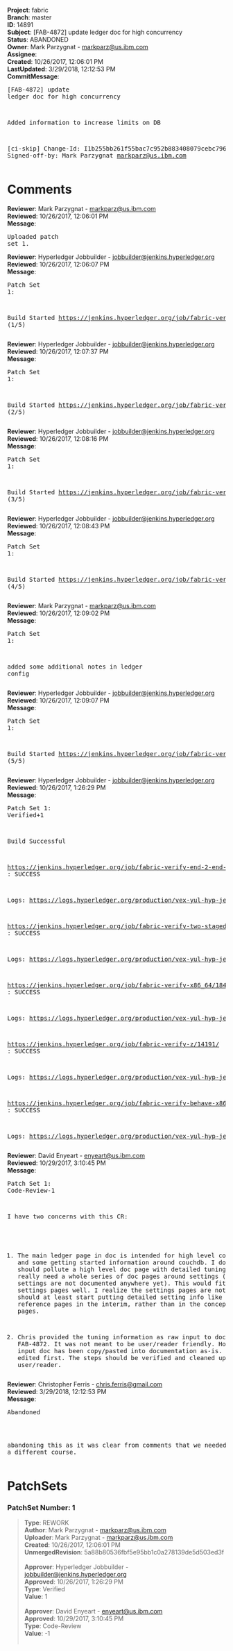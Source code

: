 <strong>Project</strong>: fabric<br><strong>Branch</strong>: master<br><strong>ID</strong>: 14891<br><strong>Subject</strong>: [FAB-4872] update ledger doc for high concurrency<br><strong>Status</strong>: ABANDONED<br><strong>Owner</strong>: Mark Parzygnat - markparz@us.ibm.com<br><strong>Assignee</strong>:<br><strong>Created</strong>: 10/26/2017, 12:06:01 PM<br><strong>LastUpdated</strong>: 3/29/2018, 12:12:53 PM<br><strong>CommitMessage</strong>:<br><pre>[FAB-4872] update ledger doc for high concurrency

Added information to increase limits on DB

[ci-skip]
Change-Id: I1b255bb261f55bac7c952b883408079cebc796e9
Signed-off-by: Mark Parzygnat <markparz@us.ibm.com>
</pre><h1>Comments</h1><strong>Reviewer</strong>: Mark Parzygnat - markparz@us.ibm.com<br><strong>Reviewed</strong>: 10/26/2017, 12:06:01 PM<br><strong>Message</strong>: <pre>Uploaded patch set 1.</pre><strong>Reviewer</strong>: Hyperledger Jobbuilder - jobbuilder@jenkins.hyperledger.org<br><strong>Reviewed</strong>: 10/26/2017, 12:06:07 PM<br><strong>Message</strong>: <pre>Patch Set 1:

Build Started https://jenkins.hyperledger.org/job/fabric-verify-z/14191/ (1/5)</pre><strong>Reviewer</strong>: Hyperledger Jobbuilder - jobbuilder@jenkins.hyperledger.org<br><strong>Reviewed</strong>: 10/26/2017, 12:07:37 PM<br><strong>Message</strong>: <pre>Patch Set 1:

Build Started https://jenkins.hyperledger.org/job/fabric-verify-end-2-end-x86_64/10116/ (2/5)</pre><strong>Reviewer</strong>: Hyperledger Jobbuilder - jobbuilder@jenkins.hyperledger.org<br><strong>Reviewed</strong>: 10/26/2017, 12:08:16 PM<br><strong>Message</strong>: <pre>Patch Set 1:

Build Started https://jenkins.hyperledger.org/job/fabric-verify-two-staged-ci-check-x86_64/1103/ (3/5)</pre><strong>Reviewer</strong>: Hyperledger Jobbuilder - jobbuilder@jenkins.hyperledger.org<br><strong>Reviewed</strong>: 10/26/2017, 12:08:43 PM<br><strong>Message</strong>: <pre>Patch Set 1:

Build Started https://jenkins.hyperledger.org/job/fabric-verify-x86_64/18476/ (4/5)</pre><strong>Reviewer</strong>: Mark Parzygnat - markparz@us.ibm.com<br><strong>Reviewed</strong>: 10/26/2017, 12:09:02 PM<br><strong>Message</strong>: <pre>Patch Set 1:

added some additional notes in ledger config</pre><strong>Reviewer</strong>: Hyperledger Jobbuilder - jobbuilder@jenkins.hyperledger.org<br><strong>Reviewed</strong>: 10/26/2017, 12:09:07 PM<br><strong>Message</strong>: <pre>Patch Set 1:

Build Started https://jenkins.hyperledger.org/job/fabric-verify-behave-x86_64/12493/ (5/5)</pre><strong>Reviewer</strong>: Hyperledger Jobbuilder - jobbuilder@jenkins.hyperledger.org<br><strong>Reviewed</strong>: 10/26/2017, 1:26:29 PM<br><strong>Message</strong>: <pre>Patch Set 1: Verified+1

Build Successful 

https://jenkins.hyperledger.org/job/fabric-verify-end-2-end-x86_64/10116/ : SUCCESS

Logs: https://logs.hyperledger.org/production/vex-yul-hyp-jenkins-1/fabric-verify-end-2-end-x86_64/10116

https://jenkins.hyperledger.org/job/fabric-verify-two-staged-ci-check-x86_64/1103/ : SUCCESS

Logs: https://logs.hyperledger.org/production/vex-yul-hyp-jenkins-1/fabric-verify-two-staged-ci-check-x86_64/1103

https://jenkins.hyperledger.org/job/fabric-verify-x86_64/18476/ : SUCCESS

Logs: https://logs.hyperledger.org/production/vex-yul-hyp-jenkins-1/fabric-verify-x86_64/18476

https://jenkins.hyperledger.org/job/fabric-verify-z/14191/ : SUCCESS

Logs: https://logs.hyperledger.org/production/vex-yul-hyp-jenkins-1/fabric-verify-z/14191

https://jenkins.hyperledger.org/job/fabric-verify-behave-x86_64/12493/ : SUCCESS

Logs: https://logs.hyperledger.org/production/vex-yul-hyp-jenkins-1/fabric-verify-behave-x86_64/12493</pre><strong>Reviewer</strong>: David Enyeart - enyeart@us.ibm.com<br><strong>Reviewed</strong>: 10/29/2017, 3:10:45 PM<br><strong>Message</strong>: <pre>Patch Set 1: Code-Review-1

I have two concerns with this CR:
1) The main ledger page in doc is intended for high level concepts and some getting started information around couchdb.  I don't think we should pollute a high level doc page with detailed tuning settings.  We really need a whole series of doc pages around settings (core.yaml settings are not documented anywhere yet).  This would fit into those settings pages well.  I realize the settings pages are not ready, but we should at least start putting detailed setting info like this in some reference pages in the interim, rather than in the concepts pages.

2) Chris provided the tuning information as raw input to doc in FAB-4872.  It was not meant to be user/reader friendly.  However this raw input doc has been copy/pasted into documentation as-is. It needs to be edited first. The steps should be verified and cleaned up for an end user/reader.</pre><strong>Reviewer</strong>: Christopher Ferris - chris.ferris@gmail.com<br><strong>Reviewed</strong>: 3/29/2018, 12:12:53 PM<br><strong>Message</strong>: <pre>Abandoned

abandoning this as it was clear from comments that we needed to take a different course.</pre><h1>PatchSets</h1><h3>PatchSet Number: 1</h3><blockquote><strong>Type</strong>: REWORK<br><strong>Author</strong>: Mark Parzygnat - markparz@us.ibm.com<br><strong>Uploader</strong>: Mark Parzygnat - markparz@us.ibm.com<br><strong>Created</strong>: 10/26/2017, 12:06:01 PM<br><strong>UnmergedRevision</strong>: 5a88b80536fbf5e95bb1c0a278139de5d503ed3f<br><br><strong>Approver</strong>: Hyperledger Jobbuilder - jobbuilder@jenkins.hyperledger.org<br><strong>Approved</strong>: 10/26/2017, 1:26:29 PM<br><strong>Type</strong>: Verified<br><strong>Value</strong>: 1<br><br><strong>Approver</strong>: David Enyeart - enyeart@us.ibm.com<br><strong>Approved</strong>: 10/29/2017, 3:10:45 PM<br><strong>Type</strong>: Code-Review<br><strong>Value</strong>: -1<br><br></blockquote>